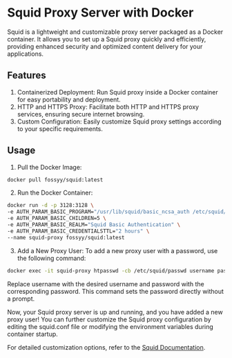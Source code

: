 # Squid Proxy Server with Docker
Squid is a lightweight and customizable proxy server packaged as a Docker container. It allows you to set up a Squid proxy quickly and efficiently, providing enhanced security and optimized content delivery for your applications.

## Features
1. Containerized Deployment: Run Squid proxy inside a Docker container for easy portability and deployment.
2. HTTP and HTTPS Proxy: Facilitate both HTTP and HTTPS proxy services, ensuring secure internet browsing.
3. Custom Configuration: Easily customize Squid proxy settings according to your specific requirements.

## Usage
1. Pull the Docker Image:
  ```bash
  docker pull fossyy/squid:latest
  ```
2. Run the Docker Container:
  ```bash
  docker run -d -p 3128:3128 \
  -e AUTH_PARAM_BASIC_PROGRAM="/usr/lib/squid/basic_ncsa_auth /etc/squid/passwd" \
  -e AUTH_PARAM_BASIC_CHILDREN=5 \
  -e AUTH_PARAM_BASIC_REALM="Squid Basic Authentication" \
  -e AUTH_PARAM_BASIC_CREDENTIALSTTL="2 hours" \
  --name squid-proxy fossyy/squid:latest
  ```
3. Add a New Proxy User:
  To add a new proxy user with a password, use the following command:
  ```bash
  docker exec -it squid-proxy htpasswd -cb /etc/squid/passwd username password
  ```
  Replace username with the desired username and password with the corresponding password. This command sets the password directly without a prompt.

Now, your Squid proxy server is up and running, and you have added a new proxy user! You can further customize the Squid proxy configuration by editing the squid.conf file or modifying the environment variables during container startup.

For detailed customization options, refer to the [Squid Documentation](http://www.squid-cache.org/).

